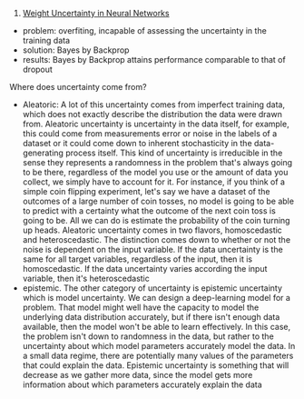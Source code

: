 1. [Weight Uncertainty in Neural Networks](https://arxiv.org/abs/1505.05424)
- problem: overfiting, incapable of assessing the uncertainty in the training data
- solution: Bayes by Backprop
- results: Bayes by Backprop attains performance comparable
to that of dropout

Where does uncertainty come from?
- Aleatoric: A lot of this uncertainty comes from imperfect training data, which does not exactly describe the distribution the data were drawn from.
Aleatoric uncertainty is uncertainty in the data itself, for example, this could come from measurements error or noise in the labels of a dataset or it could come down to inherent stochasticity in the data-generating process itself. This kind of uncertainty is irreducible in the sense they represents a randomness in the problem that's always going to be there, regardless of the model you use or the amount of data you collect, we simply have to account for it. For instance, if you think of a simple coin flipping experiment, let's say we have a dataset of the outcomes of a large number of coin tosses, no model is going to be able to predict with a certainty what the outcome of the next coin toss is going to be. All we can do is estimate the probability of the coin turning up heads.  Aleatoric uncertainty comes in two flavors, homoscedastic and heteroscedastic. The distinction comes down to whether or not the noise is dependent on the input variable. If the data uncertainty is the same for all target variables, regardless of the input, then it is homoscedastic. If the data uncertainty varies according the input variable, then it's heteroscedastic
- epistemic. The other category of uncertainty is epistemic uncertainty which is model uncertainty. We can design a deep-learning model for a problem. That model might well have the capacity to model the underlying data distribution accurately, but if there isn't enough data available, then the model won't be able to learn effectively. In this case, the problem isn't down to randomness in the data, but rather to the uncertainty about which model parameters accurately model the data. In a small data regime, there are potentially many values of the parameters that could explain the data. Epistemic uncertainty is something that will decrease as we gather more data, since the model gets more information about which parameters accurately explain the data
